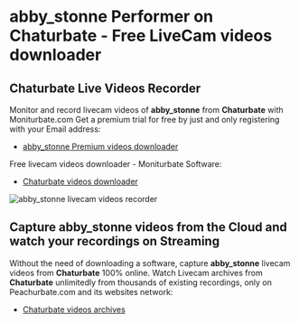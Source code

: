 # abby_stonne Performer on Chaturbate - Free LiveCam videos downloader

## Chaturbate Live Videos Recorder

Monitor and record livecam videos of **abby_stonne** from **Chaturbate** with Moniturbate.com
Get a premium trial for free by just and only registering with your Email address:
* [abby_stonne Premium videos downloader](https://moniturbate.com/request-demo-licence-key.html)

Free livecam videos downloader - Moniturbate Software:
* [Chaturbate videos downloader](https://moniturbate.com/moniturbate-download-software.html)

![abby_stonne livecam videos recorder](https://peachurnet.com/templates/moniturbate-software.png)


## Capture abby_stonne videos from the Cloud and watch your recordings on Streaming

Without the need of downloading a software, capture **abby_stonne** livecam videos from **Chaturbate** 100% online.
Watch Livecam archives from **Chaturbate** unlimitedly from thousands of existing recordings, only on Peachurbate.com and its websites network:
* [Chaturbate videos archives](https://peachurnet.com/)